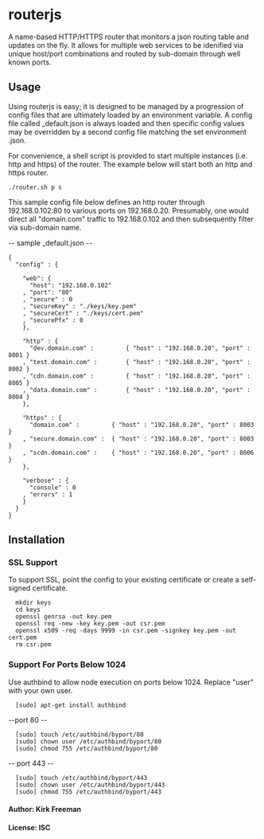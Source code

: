 # routerjs

A name-based HTTP/HTTPS router that monitors a json routing table and updates on the fly. It allows for multiple web services to be idenified via unique host/port combinations and routed by sub-domain through well known ports.

## Usage
Using routerjs is easy; it is designed to be managed by a progression of config files that are ultimately loaded by an environment variable. A config file called _default.json is always loaded and then specific config values may be overridden by a second config file matching the set environment <env>.json.

For convenience, a shell script is provided to start multiple instances (i.e. http and https) of the router. The example below will start both an http and https router.
```
./router.sh p s 
```
This sample config file below defines an http router through 192.168.0.102:80 to various ports on 192.168.0.20. Presumably, one would direct all "domain.com" traffic to 192.168.0.102 and then subsequently filter via sub-domain name. 

-- sample _default.json --
```
{
  "config" : {

    "web": {
      "host": "192.168.0.102"
    , "port": "80"
    , "secure" : 0
    , "secureKey" : "./keys/key.pem"
    , "secureCert" : "./keys/cert.pem"
    , "securePfx" : 0
    },

    "http" : {
      "dev.domain.com" :         { "host" : "192.168.0.20", "port" : 8001 }
    , "test.domain.com" :        { "host" : "192.168.0.20", "port" : 8002 }
    , "cdn.domain.com" :         { "host" : "192.168.0.20", "port" : 8005 }
    , "data.domain.com" :        { "host" : "192.168.0.20", "port" : 8004 }
    },

    "https" : {
      "domain.com" :         { "host" : "192.168.0.20", "port" : 8003 }
    , "secure.domain.com" :  { "host" : "192.168.0.20", "port" : 8003 }
    , "scdn.domain.com" :    { "host" : "192.168.0.20", "port" : 8006 }
    },

    "verbose" : {
      "console" : 0
    , "errors" : 1
    }
  }
}
```

## Installation

### SSL Support
To support SSL, point the config to your existing certificate or create a self-signed certificate.

```
  mkdir keys
  cd keys
  openssl genrsa -out key.pem
  openssl req -new -key key.pem -out csr.pem
  openssl x509 -req -days 9999 -in csr.pem -signkey key.pem -out cert.pem
  rm csr.pem
```

### Support For Ports Below 1024 
Use authbind to allow node execution on ports below 1024. Replace "user" with your own user.

```
  [sudo] apt-get install authbind
```
--port 80 --
```
  [sudo] touch /etc/authbind/byport/80
  [sudo] chown user /etc/authbind/byport/80
  [sudo] chmod 755 /etc/authbind/byport/80
```
-- port 443 --
```
  [sudo] touch /etc/authbind/byport/443
  [sudo] chown user /etc/authbind/byport/443
  [sudo] chmod 755 /etc/authbind/byport/443
```


#### Author: Kirk Freeman
#### License: ISC
